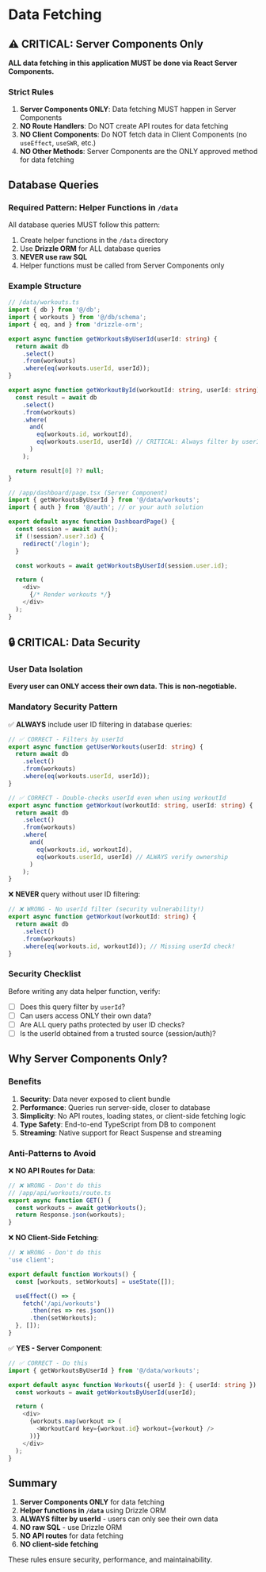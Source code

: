 # Data Fetching

## ⚠️ CRITICAL: Server Components Only

**ALL data fetching in this application MUST be done via React Server Components.**

### Strict Rules

1. **Server Components ONLY**: Data fetching MUST happen in Server Components
2. **NO Route Handlers**: Do NOT create API routes for data fetching
3. **NO Client Components**: Do NOT fetch data in Client Components (no `useEffect`, `useSWR`, etc.)
4. **NO Other Methods**: Server Components are the ONLY approved method for data fetching

## Database Queries

### Required Pattern: Helper Functions in `/data`

All database queries MUST follow this pattern:

1. Create helper functions in the `/data` directory
2. Use **Drizzle ORM** for ALL database queries
3. **NEVER use raw SQL**
4. Helper functions must be called from Server Components only

### Example Structure

```typescript
// /data/workouts.ts
import { db } from '@/db';
import { workouts } from '@/db/schema';
import { eq, and } from 'drizzle-orm';

export async function getWorkoutsByUserId(userId: string) {
  return await db
    .select()
    .from(workouts)
    .where(eq(workouts.userId, userId));
}

export async function getWorkoutById(workoutId: string, userId: string) {
  const result = await db
    .select()
    .from(workouts)
    .where(
      and(
        eq(workouts.id, workoutId),
        eq(workouts.userId, userId) // CRITICAL: Always filter by userId
      )
    );

  return result[0] ?? null;
}
```

```typescript
// /app/dashboard/page.tsx (Server Component)
import { getWorkoutsByUserId } from '@/data/workouts';
import { auth } from '@/auth'; // or your auth solution

export default async function DashboardPage() {
  const session = await auth();
  if (!session?.user?.id) {
    redirect('/login');
  }

  const workouts = await getWorkoutsByUserId(session.user.id);

  return (
    <div>
      {/* Render workouts */}
    </div>
  );
}
```

## 🔒 CRITICAL: Data Security

### User Data Isolation

**Every user can ONLY access their own data. This is non-negotiable.**

### Mandatory Security Pattern

✅ **ALWAYS** include user ID filtering in database queries:

```typescript
// ✅ CORRECT - Filters by userId
export async function getUserWorkouts(userId: string) {
  return await db
    .select()
    .from(workouts)
    .where(eq(workouts.userId, userId));
}

// ✅ CORRECT - Double-checks userId even when using workoutId
export async function getWorkout(workoutId: string, userId: string) {
  return await db
    .select()
    .from(workouts)
    .where(
      and(
        eq(workouts.id, workoutId),
        eq(workouts.userId, userId) // ALWAYS verify ownership
      )
    );
}
```

❌ **NEVER** query without user ID filtering:

```typescript
// ❌ WRONG - No userId filter (security vulnerability!)
export async function getWorkout(workoutId: string) {
  return await db
    .select()
    .from(workouts)
    .where(eq(workouts.id, workoutId)); // Missing userId check!
}
```

### Security Checklist

Before writing any data helper function, verify:

- [ ] Does this query filter by `userId`?
- [ ] Can users access ONLY their own data?
- [ ] Are ALL query paths protected by user ID checks?
- [ ] Is the userId obtained from a trusted source (session/auth)?

## Why Server Components Only?

### Benefits

1. **Security**: Data never exposed to client bundle
2. **Performance**: Queries run server-side, closer to database
3. **Simplicity**: No API routes, loading states, or client-side fetching logic
4. **Type Safety**: End-to-end TypeScript from DB to component
5. **Streaming**: Native support for React Suspense and streaming

### Anti-Patterns to Avoid

❌ **NO API Routes for Data**:
```typescript
// ❌ WRONG - Don't do this
// /app/api/workouts/route.ts
export async function GET() {
  const workouts = await getWorkouts();
  return Response.json(workouts);
}
```

❌ **NO Client-Side Fetching**:
```typescript
// ❌ WRONG - Don't do this
'use client';

export default function Workouts() {
  const [workouts, setWorkouts] = useState([]);

  useEffect(() => {
    fetch('/api/workouts')
      .then(res => res.json())
      .then(setWorkouts);
  }, []);
}
```

✅ **YES - Server Component**:
```typescript
// ✅ CORRECT - Do this
import { getWorkoutsByUserId } from '@/data/workouts';

export default async function Workouts({ userId }: { userId: string }) {
  const workouts = await getWorkoutsByUserId(userId);

  return (
    <div>
      {workouts.map(workout => (
        <WorkoutCard key={workout.id} workout={workout} />
      ))}
    </div>
  );
}
```

## Summary

1. **Server Components ONLY** for data fetching
2. **Helper functions in `/data`** using Drizzle ORM
3. **ALWAYS filter by userId** - users can only see their own data
4. **NO raw SQL** - use Drizzle ORM
5. **NO API routes** for data fetching
6. **NO client-side fetching**

These rules ensure security, performance, and maintainability.
